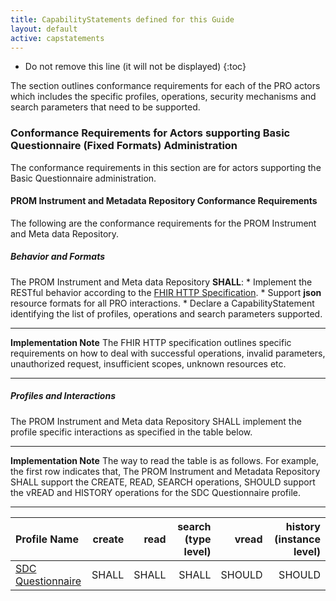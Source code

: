 ```yaml
---
title: CapabilityStatements defined for this Guide
layout: default
active: capstatements
---
```

<!-- TOC  the css styling for this is \pages\assets\css\project.css under 'markdown-toc'-->

* Do not remove this line (it will not be displayed)
{:toc}

<!-- end TOC -->

The section outlines conformance requirements for each of the PRO actors which includes the specific profiles, operations, security mechanisms and search parameters that need to be supported.

### Conformance Requirements for Actors supporting Basic Questionnaire (Fixed Formats) Administration

The conformance requirements in this section are for actors supporting the Basic Questionnaire administration.

#### PROM Instrument and Metadata Repository Conformance Requirements

The following are the conformance requirements for the PROM Instrument and Meta data Repository.

##### Behavior and Formats

The PROM Instrument and Meta data Repository **SHALL**: 
    * Implement the RESTful behavior according to the [FHIR HTTP Specification](http://hl7.org/fhir/http.html).
    * Support **json** resource formats for all PRO interactions.
    * Declare a CapabilityStatement identifying the list of profiles, operations and search parameters supported.

---
**Implementation Note**
The FHIR HTTP specification outlines specific requirements on how to deal with successful operations, invalid parameters, unauthorized request, insufficient scopes, unknown resources etc.

---
##### Profiles and Interactions

The PROM Instrument and Meta data Repository SHALL implement the profile specific interactions as specified in the table below.

---
**Implementation Note**
The way to read the table is as follows. 
For example, the first row indicates that, 
The PROM Instrument and Metadata Repository SHALL support the CREATE, READ, SEARCH operations, SHOULD support the vREAD and HISTORY operations for the SDC Questionnaire profile.

--- 


| Profile Name   | create | read | search (type level) | vread |  history (instance level) |
|:---------------|-------:|-----:|--------------------:|------:|--------------------------:|
|[SDC Questionnaire](http://build.fhir.org/ig/HL7/sdc/sdc-questionnaire.html)|SHALL|SHALL|SHALL|SHOULD|SHOULD|


<br />
